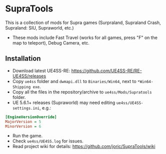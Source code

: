 # SupraTools

This is a collection of mods for Supra games (Surpraland, Supraland Crash, Supraland: SIU, Supraworld, etc.)

* These mods include Fast Travel (works for all games, press "F" on the map to teleport), Debug Camera, etc.

## Installation

* Download latest UE4SS-RE: https://github.com/UE4SS-RE/RE-UE4SS/releases
* Copy `ue4ss` folder and `dwmapi.dll` to `Binaries/Win64`, next to `*Win64-Shipping exe`.
* Copy all the files in the repository/archive to `ue4ss/Mods/Supratools` folder.
* UE 5.6.1+ releases (Supraworld) may need editing `ue4ss/UE4SS-settings.ini`, e.g.:

```ini
[EngineVersionOverride]
MajorVersion = 5
MinorVersion = 6
```

* Run the game.
* Check `ue4ss/UE4SS.log` for issues.
* Read project wiki for details: https://github.com/joric/SupraTools/wiki

